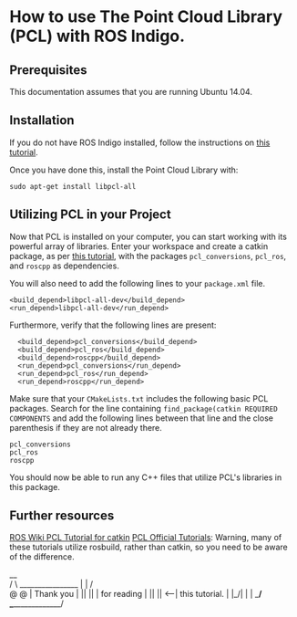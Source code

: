 # How to use The Point Cloud Library (PCL) with ROS Indigo.

## Prerequisites

This documentation assumes that you are running Ubuntu 14.04.

## Installation

If you do not have ROS Indigo installed, follow the instructions on [this tutorial](http://wiki.ros.org/indigo/Installation/Ubuntu).

Once you have done this, install the Point Cloud Library with:

```
sudo apt-get install libpcl-all
```

## Utilizing PCL in your Project

Now that PCL is installed on your computer, you can start working with its powerful array of libraries. Enter your workspace and create a catkin package, as per [this tutorial](http://wiki.ros.org/catkin/Tutorials/CreatingPackage), with the packages `pcl_conversions`, `pcl_ros`, and `roscpp` as dependencies.

You will also need to add the following lines to your `package.xml` file.

```
<build_depend>libpcl-all-dev</build_depend>
<run_depend>libpcl-all-dev</run_depend>
```

Furthermore, verify that the following lines are present:

```
  <build_depend>pcl_conversions</build_depend>
  <build_depend>pcl_ros</build_depend>
  <build_depend>roscpp</build_depend>
  <run_depend>pcl_conversions</run_depend>
  <run_depend>pcl_ros</run_depend>
  <run_depend>roscpp</run_depend>
```

Make sure that your `CMakeLists.txt` includes the following basic PCL packages. Search for the line containing `find_package(catkin REQUIRED COMPONENTS` and add the following lines between that line and the close parenthesis if they are not already there.

```
pcl_conversions
pcl_ros
roscpp
```

You should now be able to run any C++ files that utilize PCL's libraries in this package.

## Further resources

[ROS Wiki PCL Tutorial for catkin](wiki.ros.org/pcl/Tutorial)
[PCL Official Tutorials](www.pointclouds.org/documentation/tutorials): Warning, many of these tutorials utilize rosbuild, rather than catkin, so you need to be aware of the difference.

 __                    
/  \        ________________ 
|  |       /                \
@  @       | Thank you      |
|| ||      | for reading    |
|| ||   <--| this tutorial. |
|\_/|      |                |
\___/      \________________/
                
